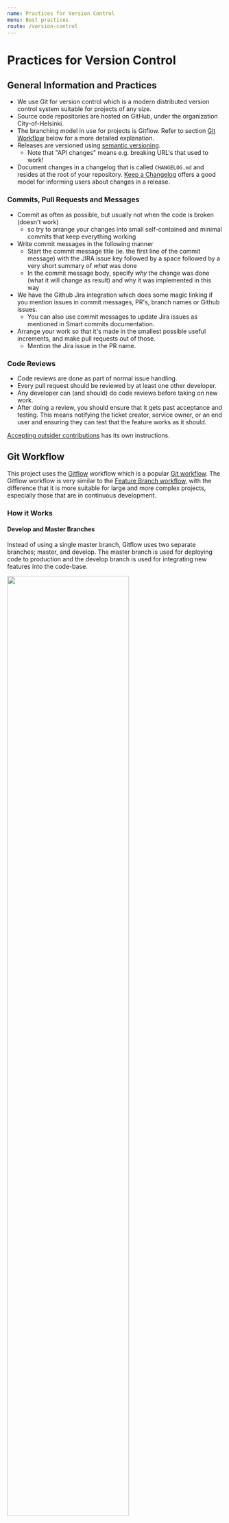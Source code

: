 ```yaml
---
name: Practices for Version Control
menu: Best practices
route: /version-control
---
```


# Practices for Version Control

## General Information and Practices
* We use Git for version control which is a modern distributed version control system suitable for projects of any size.
* Source code repositories are hosted on GitHub, under the organization City-of-Helsinki.
* The branching model in use for projects is Gitflow. Refer to section [Git Workflow](#git-workflow) below for a more detailed explanation.
* Releases are versioned using [semantic versioning](https://semver.org).
  * Note that "API changes" means e.g. breaking URL's that used to work!
* Document changes in a changelog that is called `CHANGELOG.md` and resides at the root of your repository. [Keep a Changelog](https://keepachangelog.com/en/1.0.0/) offers a good model for informing users about changes in a release.

### Commits, Pull Requests and Messages
* Commit as often as possible, but usually not when the code is broken (doesn't work)
  * so try to arrange your changes into small self-contained and minimal commits that keep everything working
* Write commit messages in the following manner
  * Start the commit message title (ie. the first line of the commit message) with the JIRA issue key followed by a space followed by a very short summary of _what_ was done
  * In the commit message body, specify _why_ the change was done (what it will change as result) and why it was implemented in this way
* We have the Github Jira integration which does some magic linking if you mention issues in commit messages, PR's, branch names or Github issues.
  * You can also use commit messages to update Jira issues as mentioned in Smart commits documentation.
* Arrange your work so that it's made in the smallest possible useful increments, and make pull requests out of those.
  * Mention the Jira issue in the PR name.

### Code Reviews
* Code reviews are done as part of normal issue handling.
* Every pull request should be reviewed by at least one other developer.
* Any developer can (and should) do code reviews before taking on new work.
* After doing a review, you should ensure that it gets past acceptance and testing. This means notifying the ticket creator, service owner, or an end user and ensuring they can test that the feature works as it should.

[Accepting outsider contributions](./accepting-contributions.md) has its own instructions.

## Git Workflow
This project uses the [Gitflow](https://nvie.com/posts/a-successful-git-branching-model/) workflow which is a popular [Git workflow](https://www.atlassian.com/git/tutorials/comparing-workflows/gitflow-workflow). The Gitflow workflow is very similar to the [Feature Branch workflow](https://www.atlassian.com/git/tutorials/comparing-workflows/feature-branch-workflow), with the difference that it is more suitable for large and more complex projects, especially those that are in continuous development.

### How it Works

#### Develop and Master Branches
Instead of using a single master branch, Gitflow uses two separate branches; master, and develop. The master branch is used for deploying code to production and the develop branch is used for integrating new features into the code-base.

<p>
  <img width="75%" src="https://wac-cdn.atlassian.com/dam/jcr:2bef0bef-22bc-4485-94b9-a9422f70f11c/02%20(2).svg"/>
  <br />
  <em>Tags are created for each release on the master branch.</em>
</p>

#### Feature Branches
Each new feature should be developed in a separate feature branch. When a feature has been implemented the developer should create a Pull request on Github towards the develop branch. Each Pull request must be approved by at least one (1) developer before it can be merged. Please note that developers may not approve their own Pull requests.

<p>
  <img width="75%" src="https://wac-cdn.atlassian.com/dam/jcr:b5259cce-6245-49f2-b89b-9871f9ee3fa4/03%20(2).svg"/>
</p>

#### Release Branches
Having a separate branch for each release allows us to "freeze" a release, while still enabling us to continue developing new features. Release branches are always forked off the develop branch and only bug fixes are allowed to be made on these branches. When a Release branch is considered stable a Pull request should be created towards the master branch. The Pull requests must be approved by at least one (1) developers before it is merged. Once it's ready to ship, the release branch gets merged into master and tagged with a version number. In addition, it should be merged back into develop, which may have progressed since the release was initiated.

#### Creating a Release
Create a new branch locally that branches out from the develop branch Push the new branch to Github and make a pull request for it. Make sure you set the target branch to master.

[comment]: # (TODO: Document what kind of changes are allowed in Release branches. This should probably be aligned with the changes allowed for Hotfix branches.)

<p>
  <img width="75%" src="https://wac-cdn.atlassian.com/dam/jcr:a9cea7b7-23c3-41a7-a4e0-affa053d9ea7/04%20(1).svg"/>
  <br />
  <em>Release branches allow for bug fixes before releasing to production.</em>
</p>

#### Hotfix Branches
Hotfix branches come in handy when bug fixes need to be deployed to production as soon as possible, instead of waiting for the next release. These branches are always forked off the master branch. When a Hotfix branch is considered ready a Pull request should be created towards the master branch. The Pull request must be approved by at least one (1) developers before it is merged. As soon as the fix is complete, it should be merged into both master and develop (or the current releasebranch), and master should be tagged with an updated version number.

To create a hotfix:
* Create a new branch locally that branches out from master.
* Push the new branch to Github and make a pull request for it. Make sure you set the target branch to master.

[comment]: # (TODO: Document what kind of changes are allowed in Hotfix branches.)

<p>
  <img width="75%" src="https://wac-cdn.atlassian.com/dam/jcr:61ccc620-5249-4338-be66-94d563f2843c/05%20(2).svg"/>
  <br />
  <em>Hotfix branches allow for bug fixes to the production environment.</em>
</p>

#### Naming Release and Hotfix Branches
Release branches should be named release/x.x.x, e.g. release/2.3.0. Use your own judgement on how and when to bump the different parts of the version number. Hotfix branches should be named like hotfix/x.x.x, where x.x.x is the same as the release except for the last number, which should be incremented by one.

Example:
* Someone creates a new release branch named release/2.3.0
* After the release branch has been merged into master and deployed to production, a bug is detected
* Someone creates a new hotfix branch named hotfix/2.3.1
* After the hotfix has been merged and deployed, yet another bug is detected
* Someone creates a new hotfix branch named hotfix/2.3.2

<p>
  <img width="75%" src="https://wac-cdn.atlassian.com/dam/jcr:2bef0bef-22bc-4485-94b9-a9422f70f11c/02%20(2).svg" />
  <br />
  <em>Tagging releases once a release or hotfix has been merged into master, the commit should be tagged. If the branch name was hotfix/2.3.1, the tag should be 2.3.1.</em>
</p>

**Images are licenced under [Creative Commons Attribution 2.5 Australia License](http://creativecommons.org/licenses/by/2.5/au/). Source [Atlassian](https://www.atlassian.com/git/tutorials/comparing-workflows/gitflow-workflow).**
